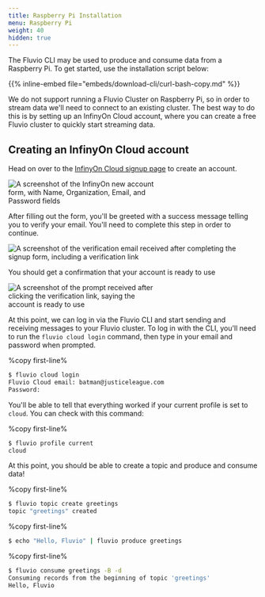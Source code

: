 ```yaml
---
title: Raspberry Pi Installation
menu: Raspberry Pi
weight: 40
hidden: true
---
```


The Fluvio CLI may be used to produce and consume data from a Raspberry Pi.
To get started, use the installation script below:

{{% inline-embed file="embeds/download-cli/curl-bash-copy.md" %}}

We do not support running a Fluvio Cluster on Raspberry Pi, so in order
to stream data we'll need to connect to an existing cluster. The best way
to do this is by setting up an InfinyOn Cloud account, where you can
create a free Fluvio cluster to quickly start streaming data.

## Creating an InfinyOn Cloud account

Head on over to the <a href="https://infinyon.cloud" target="_blank">InfinyOn Cloud signup page</a> to create an account.

<img src="../images/cloud-signup.jpg"
alt="A screenshot of the InfinyOn new account form, with Name, Organization, Email, and Password fields"
style="justify: center; max-width: 300px" />

After filling out the form, you'll be greeted with a success message telling you to verify your email. You'll need to complete this step in order to continue.

<img src="../images/cloud-verification.jpg"
alt="A screenshot of the verification email received after completing the signup form, including a verification link"
style="justify: center; max-width: 500px" />

You should get a confirmation that your account is ready to use

<img src="../images/cloud-confirmation.jpg"
alt="A screenshot of the prompt received after clicking the verification link, saying the account is ready to use"
style="justify: center; max-width: 300px" />

At this point, we can log in via the Fluvio CLI and start sending and receiving messages to your Fluvio cluster. To log in with the CLI, you'll need to run the `fluvio cloud login` command, then type in your email and password when prompted.

%copy first-line%
```bash
$ fluvio cloud login
Fluvio Cloud email: batman@justiceleague.com
Password:
```

You'll be able to tell that everything worked if your current profile is set to `cloud`. You can check with this command:

%copy first-line%
```bash
$ fluvio profile current
cloud
```

At this point, you should be able to create a topic and produce and consume data!

%copy first-line%
```bash
$ fluvio topic create greetings
topic "greetings" created
```

%copy first-line%
```bash
$ echo "Hello, Fluvio" | fluvio produce greetings
```

%copy first-line%
```bash
$ fluvio consume greetings -B -d
Consuming records from the beginning of topic 'greetings'
Hello, Fluvio
```
